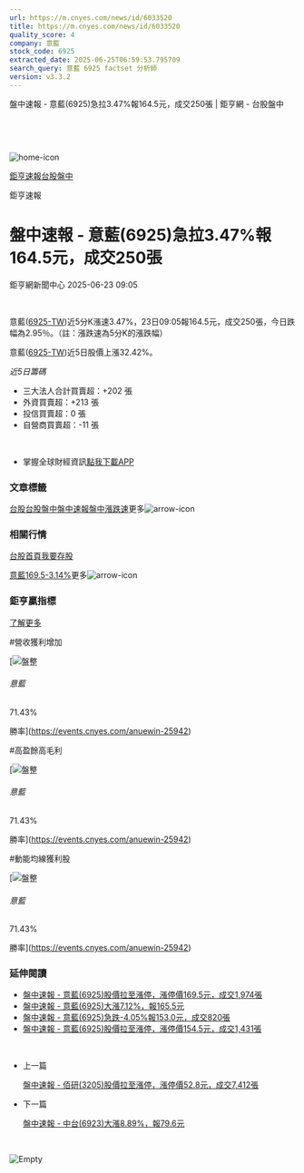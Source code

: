 ```yaml
---
url: https://m.cnyes.com/news/id/6033520
title: https://m.cnyes.com/news/id/6033520
quality_score: 4
company: 意藍
stock_code: 6925
extracted_date: 2025-06-25T06:59:53.795709
search_query: 意藍 6925 factset 分析師
version: v3.3.2
---
```


盤中速報 - 意藍(6925)急拉3.47%報164.5元，成交250張 | 鉅亨網 - 台股盤中

‌

‌

![home-icon](/assets/icons/breadCrumb/symbol-icon-home.svg)

[鉅亨速報](/news/cat/anue_live)[台股盤中](/news/cat/tw_live)

鉅亨速報

# 盤中速報 - 意藍(6925)急拉3.47%報164.5元，成交250張

鉅亨網新聞中心 2025-06-23 09:05

‌

意藍([6925-TW](https://www.cnyes.com/twstock/6925))近5分K漲速3.47%，23日09:05報164.5元，成交250張，今日跌幅為2.95％。（註：漲跌速為5分K的漲跌幅）

意藍([6925-TW](https://www.cnyes.com/twstock/6925))近5日股價上漲32.42%。

*近5日籌碼*

* 三大法人合計買賣超：+202 張
* 外資買賣超：+213 張
* 投信買賣超：0 張
* 自營商買賣超：-11 張

‌

* 掌握全球財經資訊[點我下載APP](http://www.cnyes.com/app/?utm_source=mweb&utm_medium=HamMenuBanner&utm_campaign=fixed&utm_content=entr)

### 文章標籤

[台股](https://news.cnyes.com/tag/台股 "台股")[台股盤中](https://news.cnyes.com/tag/台股盤中 "台股盤中")[盤中速報](https://news.cnyes.com/tag/盤中速報 "盤中速報")[盤中漲跌速](https://news.cnyes.com/tag/盤中漲跌速 "盤中漲跌速")更多![arrow-icon](/assets/icons/arrows/arrow-down.svg)

### 相關行情

[台股首頁](https://www.cnyes.com/twstock)[我要存股](https://supr.link/8OHaU)

[意藍169.5-3.14%](https://www.cnyes.com/twstock/6925)更多![arrow-icon](/assets/icons/arrows/arrow-down.svg)

### 鉅亨贏指標

[了解更多](https://events.cnyes.com/anuewin-25942)

#營收獲利增加

[![盤整](/assets/icons/win-indicator/correction.svg)

###### 意藍

71.43%

勝率](https://events.cnyes.com/anuewin-25942)

#高盈餘高毛利

[![盤整](/assets/icons/win-indicator/correction.svg)

###### 意藍

71.43%

勝率](https://events.cnyes.com/anuewin-25942)

#動能均線獲利股

[![盤整](/assets/icons/win-indicator/correction.svg)

###### 意藍

71.43%

勝率](https://events.cnyes.com/anuewin-25942)

### 延伸閱讀

* [盤中速報 - 意藍(6925)股價拉至漲停，漲停價169.5元，成交1,974張](/news/id/6031243)
* [盤中速報 - 意藍(6925)大漲7.12%，報165.5元](/news/id/6031087)
* [盤中速報 - 意藍(6925)急跌-4.05%報153.0元，成交820張](/news/id/6030929)
* [盤中速報 - 意藍(6925)股價拉至漲停，漲停價154.5元，成交1,431張](/news/id/6029176)

‌

* 上一篇

  [盤中速報 - 佰研(3205)股價拉至漲停，漲停價52.8元，成交7,412張](/news/id/6033817)
* 下一篇

  [盤中速報 - 中台(6923)大漲8.89%，報79.6元](/news/id/6031383)

‌

![Empty](/assets/icons/skeleton/empty-image.svg)

‌